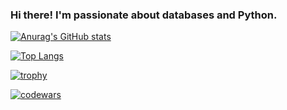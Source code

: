 ### Hi there! I'm passionate about databases and Python.

[![Anurag's GitHub stats](https://github-readme-stats.vercel.app/api?username=qvant)](https://github.com/qvant/github-readme-stats)

[![Top Langs](https://github-readme-stats.vercel.app/api/top-langs/?username=qvant)](https://github.com/qvant/github-readme-stats)

[![trophy](https://github-profile-trophy.vercel.app/?username=qvant)](https://github.com/ryo-ma/github-profile-trophy)

[![codewars](https://www.codewars.com/users/qvant/badges/large)](https://www.codewars.com/users/qvant86)   



<!--
**qvant/qvant** is a ✨ _special_ ✨ repository because its `README.md` (this file) appears on your GitHub profile.

Here are some ideas to get you started:

- 🔭 I’m currently working on ...
- 🌱 I’m currently learning ...
- 👯 I’m looking to collaborate on ...
- 🤔 I’m looking for help with ...
- 💬 Ask me about ...
- 📫 How to reach me: ...
- 😄 Pronouns: ...
- ⚡ Fun fact: ...
-->
